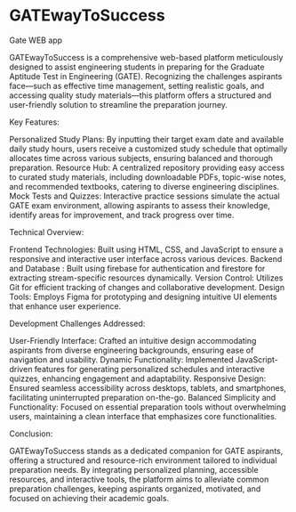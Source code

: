 # GATEwayToSuccess
Gate WEB app

GATEwayToSuccess is a comprehensive web-based platform meticulously designed to assist engineering students in preparing for the Graduate Aptitude Test in Engineering (GATE). Recognizing the challenges aspirants face—such as effective time management, setting realistic goals, and accessing quality study materials—this platform offers a structured and user-friendly solution to streamline the preparation journey.​

Key Features:

Personalized Study Plans: By inputting their target exam date and available daily study hours, users receive a customized study schedule that optimally allocates time across various subjects, ensuring balanced and thorough preparation.​
Resource Hub: A centralized repository providing easy access to curated study materials, including downloadable PDFs, topic-wise notes, and recommended textbooks, catering to diverse engineering disciplines.​
Mock Tests and Quizzes: Interactive practice sessions simulate the actual GATE exam environment, allowing aspirants to assess their knowledge, identify areas for improvement, and track progress over time.​

Technical Overview:

Frontend Technologies: Built using HTML, CSS, and JavaScript to ensure a responsive and interactive user interface across various devices.​
Backend and Database : Built using firebase for authentication and firestore for extracting stream-specific resources dynamically.
Version Control: Utilizes Git for efficient tracking of changes and collaborative development.​
Design Tools: Employs Figma for prototyping and designing intuitive UI elements that enhance user experience.​

Development Challenges Addressed:

User-Friendly Interface: Crafted an intuitive design accommodating aspirants from diverse engineering backgrounds, ensuring ease of navigation and usability.​
Dynamic Functionality: Implemented JavaScript-driven features for generating personalized schedules and interactive quizzes, enhancing engagement and adaptability.​
Responsive Design: Ensured seamless accessibility across desktops, tablets, and smartphones, facilitating uninterrupted preparation on-the-go.​
Balanced Simplicity and Functionality: Focused on essential preparation tools without overwhelming users, maintaining a clean interface that emphasizes core functionalities.​

Conclusion:

GATEwayToSuccess stands as a dedicated companion for GATE aspirants, offering a structured and resource-rich environment tailored to individual preparation needs. By integrating personalized planning, accessible resources, and interactive tools, the platform aims to alleviate common preparation challenges, keeping aspirants organized, motivated, and focused on achieving their academic goals.
